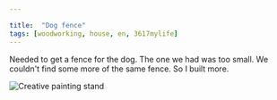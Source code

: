 ```yaml
---

title:  "Dog fence"
tags: [woodworking, house, en, 3617mylife]
---
```




Needed to get a fence for the dog. The one we had was too small. We
couldn't find some more of the same fence. So I built more.

![Creative painting stand ](/blog/data/documents/woodworking/2020-07-dog-fence/20200706_190445.jpg )
